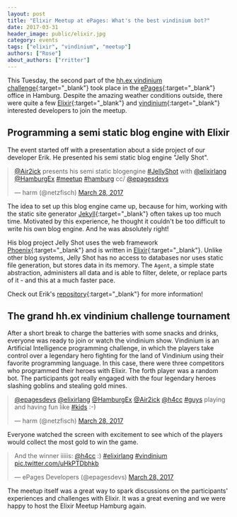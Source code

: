 ```yaml
---
layout: post
title: "Elixir Meetup at ePages: What's the best vindinium bot?"
date: 2017-03-31
header_image: public/elixir.jpg
category: events
tags: ["elixir", "vindinium", "meetup"]
authors: ["Rose"]
about_authors: ["rritter"]
---
```

<style>
.twitter-tweet {
  margin: auto;
}
</style>

This Tuesday, the second part of the [hh.ex vindinium challenge](https://www.meetup.com/de-DE/Elixir-Hamburg/events/238421135/?eventId=238421135){:target="_blank"} took place in the [ePages](https://www.epages.com/en/){:target="_blank"} office in Hamburg.
Despite the amazing weather conditions outside, there were quite a few [Elixir](http://elixir-lang.org/){:target="_blank"} and [vindinium](http://vindinium.org/){:target="_blank"} interested developers to join the meetup.

## Programming a semi static blog engine with Elixir

The event started off with a presentation about a side project of our developer Erik.
He presented his semi static blog engine "Jelly Shot".

<blockquote class="twitter-tweet" data-lang="en"><p lang="en" dir="ltr"><a href="https://twitter.com/Air2ick">@Air2ick</a> presents his semi static blogengine <a href="https://twitter.com/hashtag/JellyShot?src=hash">#JellyShot</a> with <a href="https://twitter.com/elixirlang">@elixirlang</a> <a href="https://twitter.com/HamburgEx">@HamburgEx</a> <a href="https://twitter.com/hashtag/meetup?src=hash">#meetup</a> <a href="https://twitter.com/hashtag/hamburg?src=hash">#hamburg</a> cc/ <a href="https://twitter.com/epagesdevs">@epagesdevs</a></p>&mdash; harm (@netzfisch) <a href="https://twitter.com/netzfisch/status/846769010389798912">March 28, 2017</a></blockquote>
<script async src="//platform.twitter.com/widgets.js" charset="utf-8"></script>

The idea to set up this blog engine came up, because for him, working with the static site generator [Jekyll](https://jekyllrb.com/){:target="_blank"} often takes up too much time.
Motivated by this experience, he thought it couldn't be too difficult to write his own blog engine.
And he was absolutely right!

His blog project Jelly Shot uses the web framework [Phoenix](http://www.phoenixframework.org/){:target="_blank"} and is written in [Elixir](http://elixir-lang.org/){:target="_blank"}.
Unlike other blog systems, Jelly Shot has no access to databases nor uses static file generation, but stores data in its memory.
The `Agent`, a simple state abstraction, administers all data and is able to filter, delete, or replace parts of it - and this at a much faster pace.

Check out Erik's [repository](https://github.com/erikmueller/jelly_shot){:target="_blank"} for more information!

## The grand hh.ex vindinium challenge tournament

After a short break to charge the batteries with some snacks and drinks, everyone was ready to join or watch the vindinium show.
Vindinium is an Artificial Intelligence programming challenge, in which the players take control over a legendary hero fighting for the land of Vindinium using their favorite programming language.
In this case, there were three competitors who programmed their heroes with Elixir.
The forth player was a random bot.
The participants got really engaged with the four legendary heroes slashing goblins and stealing gold mines.

<blockquote class="twitter-tweet" data-lang="en"><p lang="en" dir="ltr"><a href="https://twitter.com/epagesdevs">@epagesdevs</a> <a href="https://twitter.com/elixirlang">@elixirlang</a> <a href="https://twitter.com/HamburgEx">@HamburgEx</a> <a href="https://twitter.com/Air2ick">@Air2ick</a> <a href="https://twitter.com/h4cc">@h4cc</a> <a href="https://twitter.com/hashtag/guys?src=hash">#guys</a> playing and having fun like <a href="https://twitter.com/hashtag/kids?src=hash">#kids</a> :-)</p>&mdash; harm (@netzfisch) <a href="https://twitter.com/netzfisch/status/846787780357341186">March 28, 2017</a></blockquote>
<script async src="//platform.twitter.com/widgets.js" charset="utf-8"></script>

Everyone watched the screen with excitement to see which of the players would collect the most gold to win the game.

<blockquote class="twitter-tweet" data-lang="en"><p lang="en" dir="ltr">And the winner iiiiis: <a href="https://twitter.com/h4cc">@h4cc</a> :) <a href="https://twitter.com/hashtag/elixirlang?src=hash">#elixirlang</a> <a href="https://twitter.com/hashtag/vindinium?src=hash">#vindinium</a> <a href="https://t.co/uHkPTDbhkb">pic.twitter.com/uHkPTDbhkb</a></p>&mdash; ePages Developers (@epagesdevs) <a href="https://twitter.com/epagesdevs/status/846788530403774467">March 28, 2017</a></blockquote>
<script async src="//platform.twitter.com/widgets.js" charset="utf-8"></script>

The meetup itself was a great way to spark discussions on the participants' experiences and challenges with Elixir.
It was a great evening and we were happy to host the Elixir Meetup Hamburg again.
